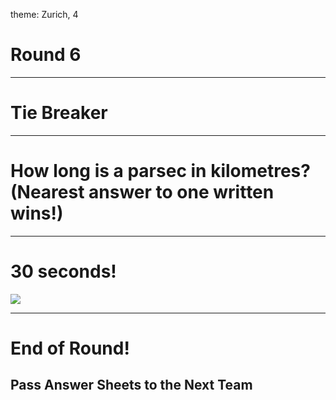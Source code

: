 theme: Zurich, 4

# Round 6

---

# Tie Breaker

---

# How long is a parsec in kilometres? (Nearest answer to one written wins!)

---

# 30 seconds!
![](https://youtu.be/49UakIHb1yI?t=6s)



---

# End of Round!

## Pass Answer Sheets to the Next Team

